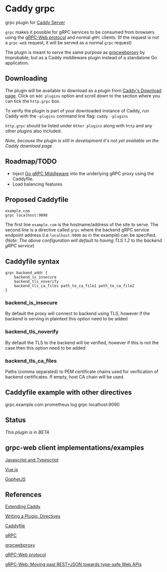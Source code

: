# Caddy grpc #

grpc plugin for [Caddy Server](https://github.com/mholt/caddy)

`grpc` makes it possible for gRPC services to be consumed from browsers using the [gRPC-Web protocol](https://github.com/grpc/grpc/blob/master/doc/PROTOCOL-WEB.md) and normal `gRPC` clients. (If the request is not a `grpc-web` request, it will be served as a normal `grpc` request)

The plugin is meant to serve the same purpose as [grpcwebproxy](https://github.com/improbable-eng/grpc-web/tree/master/go/grpcwebproxy) by Improbable, but as a Caddy middleware plugin instead of a standalone Go application.

## Downloading

The plugin will be available to download as a plugin from [Caddy's Download page](https://caddyserver.com/download).
Click on `Add plugins` option and scroll down to the section where you can tick the `http.grpc` box.

To verify the plugin is part of your downloaded instance of Caddy, run Caddy with the `-plugins` command line flag:
`caddy -plugins`

`http.grpc` should be listed under `Other plugins` along with `http` and any other plugins also included.

*Note, because the plugin is still in development it's not yet available on the Caddy download page* 

## Roadmap/TODO 

- Inject [Go gRPC Middleware](https://github.com/grpc-ecosystem/go-grpc-middleware) into the underlying gRPC proxy using the Caddyfile.
- Load balancing features

## Proposed Caddyfile 

```
example.com 
grpc localhost:9090
```

The first line `example.com` is the hostname/address of the site to serve.
The second line is a directive called `grpc` where the backend gRPC service endpoint address (i.e `localhost:9090` as in the example) can be specified. 
(*Note: The above configuration will default to having TLS 1.2 to the backend gRPC service*)

 ## Caddyfile syntax

 ```
 grpc backend_addr {
     backend_is_insecure 
     backend_tls_noverify
     backend_tls_ca_files path_to_ca_file1 path_to_ca_file2 
 }
 ```

###  backend_is_insecure

By default the proxy will connect to backend using TLS, however if the backend is serving in plaintext this option need to be added

###  backend_tls_noverify

By default the TLS to the backend will be verified, however if this is not the case then this option need to be added

### backend_tls_ca_files 

Paths (comma separated) to PEM certificate chains used for verification of backend certificates. If empty, host CA chain will be used.


## Caddyfile example with other directives

grpc.example.com 
prometheus
log
grpc localhost:9090 

## Status 

*This plugin is in BETA*

## grpc-web client implementations/examples

[Javascript and Typescript](https://github.com/improbable-eng/grpc-web/tree/master/ts)

[Vue.js](https://github.com/b3ntly/vue-gRPC)

[GopherJS](https://github.com/johanbrandhorst/gopherjs-improbable-grpc-web-example)

## References ##

[Extending Caddy](https://github.com/mholt/caddy/wiki/Extending-Caddy)

[Writing a Plugin: Directives](https://github.com/mholt/caddy/wiki/Writing-a-Plugin:-Directives)

[Caddyfile](https://caddyserver.com/tutorial/caddyfile)

[gRPC](http://www.grpc.io/)

[grpcwebproxy](https://github.com/improbable-eng/grpc-web/tree/master/go/grpcwebproxy)

[gRPC-Web protocol](https://github.com/grpc/grpc/blob/master/doc/PROTOCOL-WEB.md)

[gRPC-Web: Moving past REST+JSON towards type-safe Web APIs](https://spatialos.improbable.io/games/grpc-web-moving-past-restjson-towards-type-safe-web-apis)


